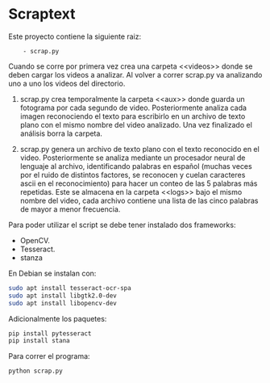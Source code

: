 # Scraptext

Este proyecto contiene la siguiente raiz:
  
        - scrap.py
  
Cuando se corre por primera vez crea una carpeta \<\<videos>> donde se deben cargar los videos a analizar. Al volver a correr scrap.py va analizando uno a uno los videos del directorio.


1. scrap.py crea temporalmente la carpeta \<\<aux>> donde guarda un fotograma por cada segundo de video. Posteriormente analiza cada imagen reconociendo el texto para escribirlo en un archivo de texto plano con el mismo nombre del video analizado. Una vez finalizado el análisis borra la carpeta.

2. scrap.py genera un archivo de texto plano con el texto reconocido en el video. Posteriormente se analiza mediante un procesador neural de lenguaje al archivo, identificando palabras en español (muchas veces por el ruido de distintos factores, se reconocen y cuelan caracteres ascii en el reconocimiento) para hacer un conteo de las 5 palabras más repetidas. Este se almacena en la carpeta \<\<logs>> bajo el mismo nombre del video, cada archivo contiene una lista de las cinco palabras de mayor a menor frecuencia.

Para poder utilizar el script se debe tener instalado dos frameworks:
   - OpenCV.
   - Tesseract.
   - stanza

En Debian se instalan con:

``` sh
sudo apt install tesseract-ocr-spa
sudo apt install libgtk2.0-dev 
sudo apt install libopencv-dev
```
Adicionalmente los paquetes:
``` sh
pip install pytesseract
pip install stana
```
Para correr el programa:
``` sh
python scrap.py
```

